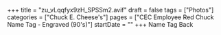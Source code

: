 +++
title = "zu_vLqqfyx9zH_SPSSm2.avif"
draft = false
tags = ["Photos"]
categories = ["Chuck E. Cheese's"]
pages = ["CEC Employee Red Chuck Name Tag - Engraved (90's)"]
startDate = ""
+++
Name Tag Back
